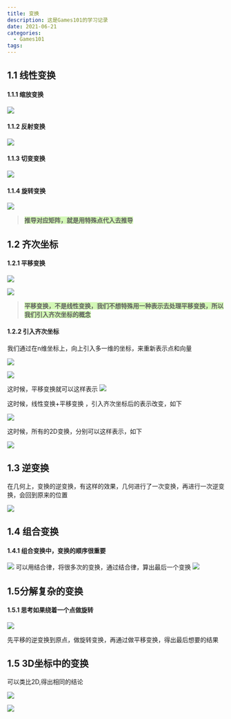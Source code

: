```yaml
---
title: 变换
description: 这是Games101的学习记录
date: 2021-06-21
categories:
  - Games101
tags:
---
```

## 1.1 线性变换

#### 1.1.1 缩放变换
![](attachments/pasted-img-2023-10-15-19-26-02.png)

#### 1.1.2 反射变换
![](attachments/pasted-img-2023-10-15-19-32-41.png)

#### 1.1.3  切变变换
![](attachments/pasted-img-2023-10-15-19-33-21.png)

#### 1.1.4  旋转变换
![](attachments/pasted-img-2023-10-15-19-34-14.png)

>**<span style="background:#d3f8b6">推导对应矩阵，就是用特殊点代入去推导</span>**

## 1.2 齐次坐标

#### 1.2.1 平移变换
![](attachments/pasted-img-2023-10-15-19-41-43.png)

![](attachments/pasted-img-2023-10-15-20-00-06.png)
>**<span style="background:#d3f8b6">平移变换，不是线性变换，我们不想特殊用一种表示去处理平移变换，所以我们引入齐次坐标的概念</span>**

#### 1.2.2 引入齐次坐标

我们通过在n维坐标上，向上引入多一维的坐标，来重新表示点和向量

![](attachments/pasted-img-2023-10-15-20-05-20.png)

![](attachments/pasted-img-2023-10-15-20-12-42.png)

这时候，平移变换就可以这样表示
![](attachments/pasted-img-2023-10-15-20-05-53.png)

这时候，线性变换+平移变换 ，引入齐次坐标后的表示改变，如下

![](attachments/pasted-img-2023-10-15-20-14-22.png)

这时候，所有的2D变换，分别可以这样表示，如下

![](attachments/pasted-img-2023-10-15-20-17-51.png)

## 1.3 逆变换
在几何上，变换的逆变换，有这样的效果，几何进行了一次变换，再进行一次逆变换，会回到原来的位置

![](attachments/pasted-img-2023-10-15-20-19-40.png)

## 1.4 组合变换

#### 1.4.1 组合变换中，变换的顺序很重要
![](attachments/pasted-img-2023-10-15-20-26-16.png)
可以用结合律，将很多次的变换，通过结合律，算出最后一个变换
![](attachments/pasted-img-2023-10-15-20-27-53.png)

## 1.5分解复杂的变换

#### 1.5.1 思考如果绕着一个点做旋转

![](attachments/pasted-img-2023-10-15-20-31-10.png)

先平移的逆变换到原点，做旋转变换，再通过做平移变换，得出最后想要的结果

## 1.5 3D坐标中的变换

可以类比2D,得出相同的结论

![](attachments/pasted-img-2023-10-15-20-33-56.png)

![](attachments/pasted-img-2023-10-15-20-34-11.png)

